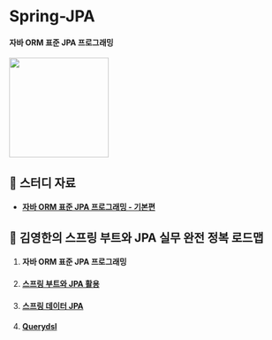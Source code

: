# Spring-JPA

#### 자바 ORM 표준 JPA 프로그래밍

<img src="https://github.com/hyunmin0317/Spring-JPA/assets/63601183/22817362-4e67-4dc4-a050-92dce31f003f" height="180"/>

## :book: 스터디 자료

* #### [자바 ORM 표준 JPA 프로그래밍 - 기본편](https://www.inflearn.com/course/ORM-JPA-Basic)

## :notebook_with_decorative_cover: 김영한의 스프링 부트와 JPA 실무 완전 정복 로드맵

1. #### 자바 ORM 표준 JPA 프로그래밍
2. #### [스프링 부트와 JPA 활용](https://github.com/hyunmin0317/Spring-Boot-JPA)
3. #### [스프링 데이터 JPA](https://github.com/hyunmin0317/Spring-Data-JPA)
4. #### [Querydsl](https://github.com/hyunmin0317/Querydsl)
